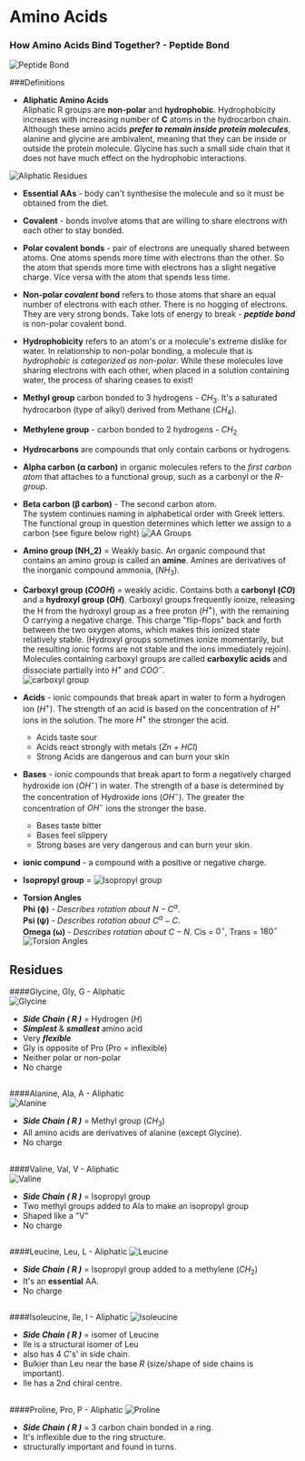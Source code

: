# Amino Acids

### How Amino Acids Bind Together? - Peptide Bond
![Peptide Bond](figures/AminoAcidsBond.gif)

###Definitions
- **Aliphatic Amino Acids**   
Aliphatic R groups are **non-polar** and **hydrophobic**. Hydrophobicity increases with increasing number of **C** atoms in the hydrocarbon chain. Although these amino acids ***prefer to remain inside protein molecules***, alanine and glycine are ambivalent, meaning that they can be inside or outside the protein molecule. Glycine has such a small side chain that it does not have much effect on the hydrophobic interactions.   

![Aliphatic Residues](figures/AliphaticAAs.svg)

- **Essential AAs** -
body can't synthesise the molecule and so it must be obtained from the diet.

- **Covalent** -
bonds involve atoms that are willing to share electrons with each other to stay bonded.

- **Polar covalent bonds** -
pair of electrons are unequally shared between atoms. One atoms spends more time with electrons than the other. So the atom that spends more time with electrons has a slight negative charge. Vice versa with the atom that spends less time.

- **Non-polar *covalent* bond**
refers to those atoms that share an equal number of electrons with each other. There is no hogging of electrons. They are very strong bonds. Take lots of energy to break - ***peptide bond*** is non-polar covalent bond.

- **Hydrophobicity**
refers to an atom's or a molecule's extreme dislike for water. In relationship to non-polar bonding, a molecule that is *hydrophobic is categorized as non-polar*. While these molecules love sharing electrons with each other, when placed in a solution containing water, the process of sharing ceases to exist!

- **Methyl group**
carbon bonded to 3 hydrogens - $CH_3$. It's a saturated hydrocarbon (type of alkyl) derived from Methane ($CH_4$).

- **Methylene group** - carbon bonded to 2 hydrogens -  $CH_2$

- **Hydrocarbons** are compounds that only contain carbons or hydrogens.

- **Alpha carbon (α carbon)** in organic molecules refers to the *first carbon atom* that attaches to a functional group, such as a carbonyl or the *R-group*.   

- **Beta carbon (β carbon)** - The second carbon atom.   
The system continues naming in alphabetical order with Greek letters. The functional group in question determines which letter we assign to a carbon (see figure below right)
![AA Groups](figures/AminoAcidGroups.svg)

- **Amino group (NH_2)** = Weakly basic. An organic compound that contains an amino group is called an **amine**. Amines are derivatives of the inorganic compound ammonia, ($NH_3$).

- **Carboxyl group ($COOH$)** = weakly acidic. Contains both a **carbonyl ($CO$)** and a **hydroxyl group ($OH$)**. Carboxyl groups frequently ionize, releasing the H from the hydroxyl group as a free proton ($H^+$), with the remaining O carrying a negative charge. This charge "flip-flops" back and forth between the two oxygen atoms, which makes this ionized state relatively stable. (Hydroxyl groups sometimes ionize momentarily, but the resulting ionic forms are not stable and the ions immediately rejoin). Molecules containing carboxyl groups are called **carboxylic acids** and dissociate partially into $H^+$ and $COO^−$.   
![carboxyl group](figures/carboxylgroup.gif)

- **Acids** -
ionic compounds that break apart in water to form a hydrogen ion ($H^+$). The strength of an acid is based on the concentration of $H^+$ ions in the solution. The more $H^+$ the stronger the acid.
    - Acids taste sour
    - Acids react strongly with metals ($Zn$ + $HCl$)
    - Strong Acids are dangerous and can burn your skin   
- **Bases** -
ionic compounds that break apart to form a negatively charged hydroxide ion ($OH^-$) in water.
The strength of a base is determined by the concentration of Hydroxide ions ($OH^-$). The greater the concentration of $OH^-$ ions the stronger the base.
    - Bases taste bitter
    - Bases feel slippery
    - Strong bases are very dangerous and can burn your skin.   

- **ionic compund** - a compound with a positive or negative charge.

- **Isopropyl group** =
![Isopropyl group](figures/Isopropyl_group.svg)

- **Torsion Angles**   
**Phi (ϕ)** - *Describes rotation about $N-C^α$*.     
**Psi (ψ)** - *Describes rotation about $C^α-C$*.   
**Omega (ω)** - *Describes rotation about $C-N$*. Cis = $0^{\circ}$, Trans = $180^{\circ}$   
![Torsion Angles](figures/TorsionAngles.png)

## Residues

####Glycine, Gly, G - Aliphatic   
![Glycine](figures/Glycine.svg)
- ***Side Chain ( R )*** = Hydrogen ($H$)
- ***Simplest*** & ***smallest*** amino acid
- Very ***flexible***
- Gly is opposite of Pro (Pro = inflexible)
- Neither polar or non-polar
- No charge
##
####Alanine, Ala, A - Aliphatic   
![Alanine](figures/Alanine.svg)
- ***Side Chain ( R )*** = Methyl group ($CH_3$)
- All amino acids are derivatives of alanine (except Glycine).
- No charge

##
####Valine, Val, V - Aliphatic   
![Valine](figures/Valine.svg)
- ***Side Chain ( R )*** = Isopropyl group
- Two methyl groups added to Ala to make an isopropyl group
- Shaped like a "V"
- No charge

##
####Leucine, Leu, L - Aliphatic
![Leucine](figures/Leucine.svg)
- ***Side Chain ( R )*** = Isopropyl group added to a methylene ($CH_2$)
- It's an **essential** AA.
- No charge

##
####Isoleucine, Ile, I - Aliphatic
![Isoleucine](figures/Isoleucine.svg)
- ***Side Chain ( R )*** = isomer of Leucine
- Ile is a structural isomer of Leu
- also has 4 $C$'s' in side chain.
- Bulkier than Leu near the base $R$ (size/shape of side chains is important).
- Ile has a 2nd chiral centre.

##
####Proline, Pro, P - Aliphatic
![Proline](figures/Proline.svg)
- ***Side Chain ( R )*** = 3 carbon chain bonded in a ring.
- It's inflexible due to the ring structure.
- structurally important and found in turns.
